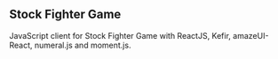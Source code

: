 ## Stock Fighter Game
JavaScript client for Stock Fighter Game with ReactJS, Kefir, amazeUI-React, numeral.js and moment.js.
